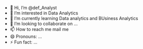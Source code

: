 - 👋 Hi, I’m @def_Analyst
- 👀 I’m interested in Data Analytics 
- 🌱 I’m currently learning Data analytics and BUsiness Analytics
- 💞️ I’m looking to collaborate on ...
- 📫 How to reach me mail me
- 😄 Pronouns: ...
- ⚡ Fun fact: ...

<!---
Devesh2107/Devesh2107 is a ✨ special ✨ repository because its `README.md` (this file) appears on your GitHub profile.
You can click the Preview link to take a look at your changes.
--->
